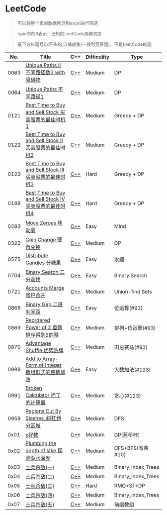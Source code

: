 LeetCode
========
>可以将整个表的数据拷贝到excel进行筛选

>type中的#表示：已知的LeetCode周赛次序

>最下方以题号0x开头的,自编成集(一般为竞赛题)，不是LeetCode的题

No.  | Title  | C++  | Difficulity | Type
---- | ----- | ------  | ------ | --------
0063  | [Unique Paths II 不同路径数2 with 障碍物](https://leetcode-cn.com/problems/unique-paths-ii/submissions/) | [C++](https://github.com/306714577/LeetCode/blob/master/src/0063.Unique%20Paths%20II%20%E4%B8%8D%E5%90%8C%E8%B7%AF%E5%BE%84%E6%95%B02%20with%20%E9%9A%9C%E7%A2%8D%E7%89%A9.cpp)  | Medium | DP
0064  | [Unique Paths 不同路径1](https://leetcode-cn.com/problems/unique-paths/submissions/) | [C++](https://github.com/306714577/LeetCode/blob/master/src/0062.Unique%20Paths%20%E4%B8%8D%E5%90%8C%E8%B7%AF%E5%BE%841.cpp)  | Medium | DP
0121  | [Best Time to Buy and Sell Stock 买卖股票的最佳时机1](https://leetcode-cn.com/problems/best-time-to-buy-and-sell-stock/submissions/) | [C++](https://github.com/306714577/LeetCode/blob/master/src/0121.Best%20Time%20to%20Buy%20and%20Sell%20Stock%20%E4%B9%B0%E5%8D%96%E8%82%A1%E7%A5%A8%E7%9A%84%E6%9C%80%E4%BD%B3%E6%97%B6%E6%9C%BA1.cpp)  | Medium | Greedy + DP
0122  | [Best Time to Buy and Sell Stock II 买卖股票的最佳时机2](https://leetcode-cn.com/problems/best-time-to-buy-and-sell-stock-ii/) | [C++](https://github.com/306714577/LeetCode/blob/master/src/0122.Best%20Time%20to%20Buy%20and%20Sell%20Stock%20II%E4%B9%B0%E5%8D%96%E8%82%A1%E7%A5%A8%E7%9A%84%E6%9C%80%E4%BD%B3%E6%97%B6%E6%9C%BA2.cpp)  | Medium | Greedy + DP
0123  | [Best Time to Buy and Sell Stock III 买卖股票的最佳时机3](https://leetcode-cn.com/problems/best-time-to-buy-and-sell-stock-iii/submissions/) | [C++](https://github.com/306714577/LeetCode/blob/master/src/0123.Best%20Time%20to%20Buy%20and%20Sell%20Stock%20III%E4%B9%B0%E5%8D%96%E8%82%A1%E7%A5%A8%E7%9A%84%E6%9C%80%E4%BD%B3%E6%97%B6%E6%9C%BA3.cpp)  | Hard | Greedy + DP
0188  | [Best Time to Buy and Sell Stock IV 买卖股票的最佳时机4](https://leetcode-cn.com/problems/best-time-to-buy-and-sell-stock-iv/) | [C++](https://github.com/306714577/LeetCode/blob/master/src/0188.Best%20Time%20to%20Buy%20and%20Sell%20Stock%20IV%E4%B9%B0%E5%8D%96%E8%82%A1%E7%A5%A8%E7%9A%84%E6%9C%80%E4%BD%B3%E6%97%B6%E6%9C%BA4.cpp)  | Hard | Greedy + DP
0283  | [Move Zeroes 移动零](https://leetcode-cn.com/problems/move-zeroes/) | [C++](https://github.com/306714577/LeetCode/blob/master/src/0283.Move%20Zeroes%20%E7%A7%BB%E5%8A%A8%E9%9B%B6.cpp)  | Easy | Mind
0322  | [Coin Change 硬币兑换](https://leetcode-cn.com/problems/coin-change/submissions/) | [C++](https://github.com/306714577/LeetCode/blob/master/src/0322.Coin%20Change%20%E7%A1%AC%E5%B8%81%E5%85%91%E6%8D%A2.cpp)  | Medium | DP
0575  | [Distribute Candies 分糖果](https://leetcode-cn.com/problems/distribute-candies/submissions/) | [C++](https://github.com/306714577/LeetCode/blob/master/src/0575.Distribute%20Candies%20%E5%88%86%E7%B3%96%E6%9E%9C.cpp)  | Easy | 水题
0704  | [Binary Search 二分查找](https://leetcode-cn.com/problems/binary-search/) | [C++](https://github.com/306714577/LeetCode/blob/master/src/0704.Binary%20Search%20%E4%BA%8C%E5%88%86%E6%9F%A5%E6%89%BE.cpp)  | Easy | Binary Search
0721  | [Accounts Merge 账户合并](https://leetcode-cn.com/problems/accounts-merge/) | [C++](https://github.com/306714577/LeetCode/blob/master/src/0721.Accounts%20Merge%E8%B4%A6%E6%88%B7%E5%90%88%E5%B9%B6.cpp)  | Medium | Union-find Sets
0868  | [Binary Gap 二进制间距](https://leetcode-cn.com/problems/binary-gap/submissions/) | [C++](https://github.com/306714577/LeetCode/blob/master/src/0868.%E4%BA%8C%E8%BF%9B%E5%88%B6%E9%97%B4%E8%B7%9D.cpp)  | Easy | 位运算(#93)
0869  | [Reordered Power of 2 重新排序得到2的幂](https://leetcode-cn.com/problems/reordered-power-of-2/comments/) | [C++](https://github.com/306714577/LeetCode/blob/master/src/0869.Reordered%20Power%20of%202%20%E9%87%8D%E6%96%B0%E6%8E%92%E5%BA%8F%E5%BE%97%E5%88%B02%E7%9A%84%E5%B9%82.cpp)  | Medium | 排列+位运算(#93)
0870  | [Advantage Shuffle 优势洗牌](https://leetcode-cn.com/problems/advantage-shuffle/) | [C++](https://github.com/306714577/LeetCode/blob/master/src/0870.Advantage%20Shuffle%20%E4%BC%98%E5%8A%BF%E6%B4%97%E7%89%8C.cpp)  | Medium | 田忌赛马(#93)
0989  | [Add to Array-Form of Integer 数组形式的整数加法](https://leetcode-cn.com/problems/add-to-array-form-of-integer/) | [C++](https://github.com/306714577/LeetCode/blob/master/src/0989.Add%20to%20Array-Form%20of%20Integer%20%E6%95%B0%E7%BB%84%E5%BD%A2%E5%BC%8F%E7%9A%84%E6%95%B4%E6%95%B0%E5%8A%A0%E6%B3%95.cpp)  | Easy | 大数加法(#123)
0991  | [Broken Calculator 坏了的计算器](https://leetcode-cn.com/problems/broken-calculator/) | [C++](https://github.com/306714577/LeetCode/blob/master/src/0991.Broken%20Calculator%20%E5%9D%8F%E4%BA%86%E7%9A%84%E8%AE%A1%E7%AE%97%E5%99%A8.cpp)  | Medium | 贪心(#123)
0959  | [Regions Cut By Slashes_斜杠划分区域](https://leetcode-cn.com/problems/regions-cut-by-slashes/submissions/) | [C++](https://github.com/306714577/LeetCode/blob/master/src/0959.Regions%20Cut%20By%20Slashes_%E6%96%9C%E6%9D%A0%E5%88%92%E5%88%86%E5%8C%BA%E5%9F%9F.cpp) | Medium  | DFS
0x01  | [k好数](https://blog.csdn.net/qq_39913187/article/details/87219731) | [C++](https://github.com/306714577/LeetCode/blob/master/src/0x01.k%E5%A5%BD%E6%95%B0.cpp) | Medium  | DP(蓝桥杯)
0x02  | [Plumbing the depth of lake 探测湖水深度](http://210.43.24.243/problem.php?cid=1042&pid=6) | [C++](https://github.com/306714577/LeetCode/blob/master/src/0x02.Plumbing%20the%20depth%20of%20lake%20%E6%8E%A2%E6%B5%8B%E6%B9%96%E6%B0%B4%E6%B7%B1%E5%BA%A6.cpp) | Medium  | DFS+BFS(省赛#10)
0x03  | [士兵杀敌(一)](http://nyoj.top/problem/108) | [C++](https://github.com/306714577/LeetCode/blob/master/src/0x03.%E5%A3%AB%E5%85%B5%E6%9D%80%E6%95%8C(%E4%B8%80).cpp) | Medium  | Binary_Index_Trees
0x04  | [士兵杀敌(二)](http://210.43.24.243/problem.php?id=1880) | [C++](https://github.com/306714577/LeetCode/blob/master/src/0x04.%E5%A3%AB%E5%85%B5%E6%9D%80%E6%95%8C(%E4%BA%8C).cpp) | Medium  | Binary_Index_Trees
0x05  | [士兵杀敌(三)](http://210.43.24.243/problem.php?id=1883) | [C++](https://github.com/306714577/LeetCode/blob/master/src/0x05.%E5%A3%AB%E5%85%B5%E6%9D%80%E6%95%8C(%E4%B8%89).cpp) | Hard  | RMQ+ST+DP
0x06  | [士兵杀敌(四)](http://210.43.24.243/problem.php?id=1886) | [C++](https://github.com/306714577/LeetCode/blob/master/src/0x06.%E5%A3%AB%E5%85%B5%E6%9D%80%E6%95%8C(%E5%9B%9B).cpp) | Medium  | Binary_Index_Trees
0x07  | [士兵杀敌(五)](http://210.43.24.243/problem.php?id=1937) | [C++](https://github.com/306714577/LeetCode/blob/master/src/0x07.%E5%A3%AB%E5%85%B5%E6%9D%80%E6%95%8C(%E4%BA%94).cpp) | Medium  | 前缀数组
